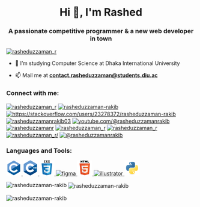 <h1 align="center">Hi 👋, I'm Rashed</h1>
<h3 align="center">A passionate competitive programmer & a new web developer in town</h3>
<p align="left"> <a href="https://twitter.com/rasheduzzaman_r" target="blank"><img src="https://img.shields.io/twitter/follow/rasheduzzaman_r?logo=twitter&style=for-the-badge" alt="rasheduzzaman_r" /></a> </p>

- 🌱 I’m studying Computer Science at Dhaka International University 

- 📫 Mail me at **contact.rasheduzzaman@students.diu.ac**

<h3 align="left">Connect with me:</h3>
<p align="left">
<a href="https://twitter.com/rasheduzzaman_r" target="blank"><img align="center" src="https://raw.githubusercontent.com/rahuldkjain/github-profile-readme-generator/master/src/images/icons/Social/twitter.svg" alt="rasheduzzaman_r" height="30" width="40" /></a>
<a href="https://linkedin.com/in/rasheduzzaman-rakib" target="blank"><img align="center" src="https://raw.githubusercontent.com/rahuldkjain/github-profile-readme-generator/master/src/images/icons/Social/linked-in-alt.svg" alt="rasheduzzaman-rakib" height="30" width="40" /></a>
<a href="https://stackoverflow.com/users/https://stackoverflow.com/users/23278372/rasheduzzaman-rakib" target="blank"><img align="center" src="https://raw.githubusercontent.com/rahuldkjain/github-profile-readme-generator/master/src/images/icons/Social/stack-overflow.svg" alt="https://stackoverflow.com/users/23278372/rasheduzzaman-rakib" height="30" width="40" /></a>
<a href="https://fb.com/rasheduzzamanrakib03" target="blank"><img align="center" src="https://raw.githubusercontent.com/rahuldkjain/github-profile-readme-generator/master/src/images/icons/Social/facebook.svg" alt="rasheduzzamanrakib03" height="30" width="40" /></a>
<a href="https://www.youtube.com/c/youtube.com/@rasheduzzamanrakib" target="blank"><img align="center" src="https://raw.githubusercontent.com/rahuldkjain/github-profile-readme-generator/master/src/images/icons/Social/youtube.svg" alt="youtube.com/@rasheduzzamanrakib" height="30" width="40" /></a>
<a href="https://www.codechef.com/users/rasheduzzamanr" target="blank"><img align="center" src="https://cdn.jsdelivr.net/npm/simple-icons@3.1.0/icons/codechef.svg" alt="rasheduzzamanr" height="30" width="40" /></a>
<a href="https://www.hackerrank.com/rasheduzzaman_r" target="blank"><img align="center" src="https://raw.githubusercontent.com/rahuldkjain/github-profile-readme-generator/master/src/images/icons/Social/hackerrank.svg" alt="rasheduzzaman_r" height="30" width="40" /></a>
<a href="https://codeforces.com/profile/rasheduzzaman_r" target="blank"><img align="center" src="https://raw.githubusercontent.com/rahuldkjain/github-profile-readme-generator/master/src/images/icons/Social/codeforces.svg" alt="rasheduzzaman_r" height="30" width="40" /></a>
<a href="https://www.leetcode.com/rasheduzzaman_r/" target="blank"><img align="center" src="https://raw.githubusercontent.com/rahuldkjain/github-profile-readme-generator/master/src/images/icons/Social/leet-code.svg" alt="rasheduzzaman_r/" height="30" width="40" /></a>
<a href="https://www.hackerearth.com/@rasheduzzamanrakib" target="blank"><img align="center" src="https://raw.githubusercontent.com/rahuldkjain/github-profile-readme-generator/master/src/images/icons/Social/hackerearth.svg" alt="@rasheduzzamanrakib" height="30" width="40" /></a>
</p>

<h3 align="left">Languages and Tools:</h3>
<p align="left"> <a href="https://www.cprogramming.com/" target="_blank" rel="noreferrer"> <img src="https://raw.githubusercontent.com/devicons/devicon/master/icons/c/c-original.svg" alt="c" width="40" height="40"/> </a> <a href="https://www.w3schools.com/cpp/" target="_blank" rel="noreferrer"> <img src="https://raw.githubusercontent.com/devicons/devicon/master/icons/cplusplus/cplusplus-original.svg" alt="cplusplus" width="40" height="40"/> </a> <a href="https://www.w3schools.com/css/" target="_blank" rel="noreferrer"> <img src="https://raw.githubusercontent.com/devicons/devicon/master/icons/css3/css3-original-wordmark.svg" alt="css3" width="40" height="40"/> </a> <a href="https://www.figma.com/" target="_blank" rel="noreferrer"> <img src="https://www.vectorlogo.zone/logos/figma/figma-icon.svg" alt="figma" width="40" height="40"/> </a> <a href="https://www.w3.org/html/" target="_blank" rel="noreferrer"> <img src="https://raw.githubusercontent.com/devicons/devicon/master/icons/html5/html5-original-wordmark.svg" alt="html5" width="40" height="40"/> </a> <a href="https://www.adobe.com/in/products/illustrator.html" target="_blank" rel="noreferrer"> <img src="https://www.vectorlogo.zone/logos/adobe_illustrator/adobe_illustrator-icon.svg" alt="illustrator" width="40" height="40"/> </a> <a href="https://www.python.org" target="_blank" rel="noreferrer"> <img src="https://raw.githubusercontent.com/devicons/devicon/master/icons/python/python-original.svg" alt="python" width="40" height="40"/> </a> </p>

<p><img align="left" src="https://github-readme-stats.vercel.app/api/top-langs?username=rasheduzzaman-rakib&show_icons=true&locale=en&layout=compact" alt="rasheduzzaman-rakib" /></p>

<p>&nbsp;<img align="center" src="https://github-readme-stats.vercel.app/api?username=rasheduzzaman-rakib&show_icons=true&locale=en" alt="rasheduzzaman-rakib" /></p>

<p><img align="center" src="https://github-readme-streak-stats.herokuapp.com/?user=rasheduzzaman-rakib&" alt="rasheduzzaman-rakib" /></p>
